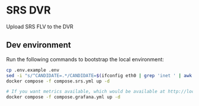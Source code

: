 # SRS DVR

Upload SRS FLV to the DVR

## Dev environment

Run the following commands to bootstrap the local environment:

```sh
cp .env.example .env
sed -i "s/^CANDIDATE=.*/CANDIDATE=$(ifconfig eth0 | grep 'inet ' | awk '{print $2}')/" .env
docker compose -f compose.srs.yml up -d

# If you want metrics available, which would be available at http://localhost:3000/
docker compose -f compose.grafana.yml up -d
```
